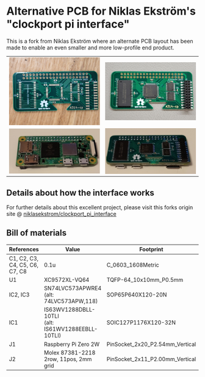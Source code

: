 # Alternative PCB for Niklas Ekström's "clockport pi interface"

This is a fork from Niklas Ekström where an alternate PCB layout has been made to enable an even smaller and more low-profile end product.

|             |             |
|-------------|-------------|
| ![PCB](Docs/BarePCB.jpg?raw=true) | ![PCB /w components](Docs/WithCmpnt.jpg?raw=true) |
| ![Installed with RPi Zero 2W](Docs/Top.jpg?raw=true)  | ![Installed with RPi Zero 2W](Docs/Bottom.jpg?raw=true) |

## Details about how the interface works

For further details about this excellent project, please visit this forks origin site @ [niklasekstrom/clockport_pi_interface](https://github.com/niklasekstrom/clockport_pi_interface)

## Bill of materials

| References                     | Value                                                | Footprint                       | Quantity |
|--------------------------------|------------------------------------------------------|---------------------------------|----------|
| C1, C2, C3, C4, C5, C6, C7, C8 | 0.1u                                                 | C_0603_1608Metric               | 8        |
| U1                             | XC9572XL-VQ64                                        | TQFP-64_10x10mm_P0.5mm          | 1        |
| IC2, IC3                       | SN74LVC573APWRE4<br>(alt: 74LVC573APW,118)           | SOP65P640X120-20N               | 2        |
| IC1                            | IS63WV1288DBLL-10TLI<br>(alt: IS61WV1288EEBLL-10TLI) | SOIC127P1176X120-32N            | 1        |
| J1                             | Raspberry Pi Zero 2W                                 | PinSocket_2x20_P2.54mm_Vertical | 1        |
| J2                             | Molex 87381-2218<br>2row, 11pos, 2mm grid            | PinSocket_2x11_P2.00mm_Vertical | 1        |
